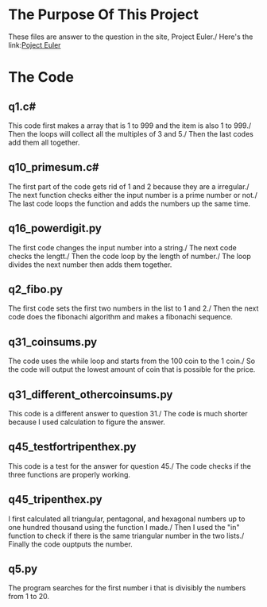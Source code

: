 # The Purpose Of This Project
These files are answer to the question in the site, Project Euler./
Here's the link:[Poject Euler](https://projecteuler.net/archives)
# The Code
  ## q1.c#
  This code first makes a array that is 1 to 999 and the item is also 1 to 999./
  Then the loops will collect all the multiples of 3 and 5./
  Then the last codes add them all together.
  ## q10_primesum.c#
  The first part of the code gets rid of 1 and 2 because they are a irregular./
  The next function checks either the input number is a prime number or not./
  The last code loops the function and adds the numbers up the same time.
  ## q16_powerdigit.py
  The first code changes the input number into a string./
  The next code checks the lengtt./
  Then the code loop by the length of number./
  The loop divides the next number then adds them together.
  ## q2_fibo.py
  The first code sets the first two numbers in the list to 1 and 2./
  Then the next code does the fibonachi algorithm and makes a fibonachi sequence.
  ## q31_coinsums.py
  The code uses the while loop and starts from the 100 coin to the 1 coin./
  So the code will output the lowest amount of coin that is possible for the price.
  ## q31_different_othercoinsums.py
  This code is a different answer to question 31./
  The code is much shorter because I used calculation to figure the answer.
  ## q45_testfortripenthex.py
  This code is a test for the answer for question 45./
  The code checks if the three functions are properly working.
  ## q45_tripenthex.py
  I first calculated all triangular, pentagonal, and hexagonal numbers up to one hundred thousand using the function I made./
  Then I used the "in" function to check if there is the same triangular number in the two lists./
  Finally the code ouptputs the number.
  ## q5.py
  The program searches for the first number i that is divisibly the numbers from 1 to 20.
